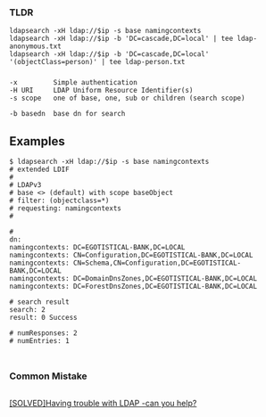 ### TLDR
```
ldapsearch -xH ldap://$ip -s base namingcontexts
ldapsearch -xH ldap://$ip -b 'DC=cascade,DC=local' | tee ldap-anonymous.txt
ldapsearch -xH ldap://$ip -b 'DC=cascade,DC=local' '(objectClass=person)' | tee ldap-person.txt
```
### 
```
-x         Simple authentication
-H URI     LDAP Uniform Resource Identifier(s)
-s scope   one of base, one, sub or children (search scope)

-b basedn  base dn for search
```
## Examples
```
$ ldapsearch -xH ldap://$ip -s base namingcontexts
# extended LDIF
#
# LDAPv3
# base <> (default) with scope baseObject
# filter: (objectclass=*)
# requesting: namingcontexts 
#

#
dn:
namingcontexts: DC=EGOTISTICAL-BANK,DC=LOCAL
namingcontexts: CN=Configuration,DC=EGOTISTICAL-BANK,DC=LOCAL
namingcontexts: CN=Schema,CN=Configuration,DC=EGOTISTICAL-BANK,DC=LOCAL
namingcontexts: DC=DomainDnsZones,DC=EGOTISTICAL-BANK,DC=LOCAL
namingcontexts: DC=ForestDnsZones,DC=EGOTISTICAL-BANK,DC=LOCAL

# search result
search: 2
result: 0 Success

# numResponses: 2
# numEntries: 1
```
### 
```

```

### Common Mistake
```

```

[[SOLVED]Having trouble with LDAP -can you help?](https://forum.zentyal.org/index.php?topic=15240.0)

### 
```

```
### 
```

```
### 
```

```
### 
```

```
### 
```

```
### 
```

```
### 
```

```
